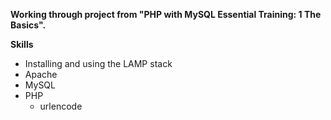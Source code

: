 **Working through project from "PHP with MySQL Essential Training: 1 The Basics".**

**Skills**  

- Installing and using the LAMP stack  
- Apache 
- MySQL 
- PHP 
	- urlencode
	 
